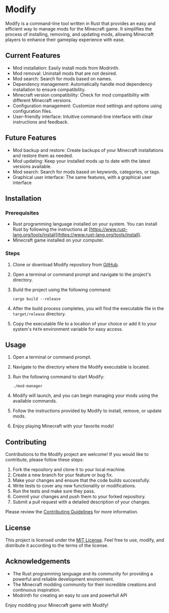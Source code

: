# Modify

Modify is a command-line tool written in Rust that provides an easy and efficient way to manage mods for the Minecraft game. It simplifies the process of installing, removing, and updating mods, allowing Minecraft players to enhance their gameplay experience with ease.

## Current Features

- Mod installation: Easily install mods from Modrinth.
- Mod removal: Uninstall mods that are not desired.
- Mod search: Search for mods based on names.
- Dependency management: Automatically handle mod dependency installation to ensure compatibility.
- Minecraft version compatibility: Check for mod compatibility with different Minecraft versions.
- Configuration management: Customize mod settings and options using configuration files.
- User-friendly interface: Intuitive command-line interface with clear instructions and feedback.

## Future Features
- Mod backup and restore: Create backups of your Minecraft installations and restore them as needed.
- Mod updating: Keep your installed mods up to date with the latest versions available.
- Mod search: Search for mods based on keywords, categories, or tags.
- Graphical user interface: The same features, with a graphical user interface

## Installation

### Prerequisites

- Rust programming language installed on your system. You can install Rust by following the instructions at [https://www.rust-lang.org/tools/install](https://www.rust-lang.org/tools/install).
- Minecraft game installed on your computer.

### Steps

1. Clone or download Modify repository from [GitHub](https://github.com/TomNe/mod-manager).
2. Open a terminal or command prompt and navigate to the project's directory.
3. Build the project using the following command:

   ```shell
   cargo build --release
   ```

4. After the build process completes, you will find the executable file in the `target/release` directory.
5. Copy the executable file to a location of your choice or add it to your system's `PATH` environment variable for easy access.

## Usage

1. Open a terminal or command prompt.
2. Navigate to the directory where the Modify executable is located.
3. Run the following command to start Modify:

   ```shell
   ./mod-manager
   ```

4. Modify will launch, and you can begin managing your mods using the available commands.
5. Follow the instructions provided by Modify to install, remove, or update mods.
6. Enjoy playing Minecraft with your favorite mods!

## Contributing

Contributions to the Modify project are welcome! If you would like to contribute, please follow these steps:

1. Fork the repository and clone it to your local machine.
2. Create a new branch for your feature or bug fix.
3. Make your changes and ensure that the code builds successfully.
4. Write tests to cover any new functionality or modifications.
5. Run the tests and make sure they pass.
6. Commit your changes and push them to your forked repository.
7. Submit a pull request with a detailed description of your changes.

Please review the [Contributing Guidelines](CONTRIBUTING.md) for more information.

## License

This project is licensed under the [MIT License](LICENSE). Feel free to use, modify, and distribute it according to the terms of the license.

## Acknowledgements

- The Rust programming language and its community for providing a powerful and reliable development environment.
- The Minecraft modding community for their incredible creations and continuous inspiration.
- Modrinth for creating an easy to use and powerfull API

Enjoy modding your Minecraft game with Modify!
